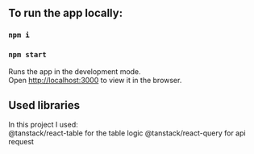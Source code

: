 ## To run the app locally:

### `npm i`

### `npm start`

Runs the app in the development mode.\
Open [http://localhost:3000](http://localhost:3000) to view it in the browser.

## Used libraries

In this project I used:\
@tanstack/react-table for the table logic
@tanstack/react-query for api request
